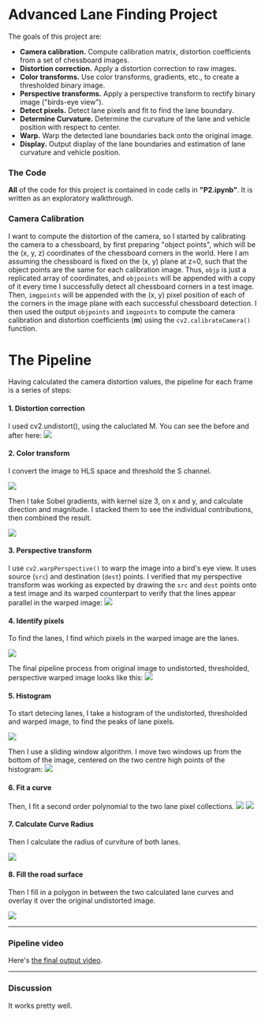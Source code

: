# Advanced Lane Finding Project
The goals of this project are:

* **Camera calibration.** Compute calibration matrix, distortion coefficients from a set of chessboard images.
* **Distortion correction.** Apply a distortion correction to raw images.
* **Color transforms.** Use color transforms, gradients, etc., to create a thresholded binary image.
* **Perspective transforms.** Apply a perspective transform to rectify binary image ("birds-eye view").
* **Detect pixels.** Detect lane pixels and fit to find the lane boundary.
* **Determine Curvature.** Determine the curvature of the lane and vehicle position with respect to center.
* **Warp.** Warp the detected lane boundaries back onto the original image.
* **Display.** Output display of the lane boundaries and estimation of lane curvature and vehicle position.


### The Code
**All** of the code for this project is contained in code cells in **"P2.ipynb"**. It is written as an exploratory walkthrough.


### Camera Calibration

I want to compute the distortion of the camera, so I started by calibrating the camera to a chessboard, by first preparing "object points", which will be the (x, y, z) coordinates of the chessboard corners in the world. Here I am assuming the chessboard is fixed on the (x, y) plane at z=0, such that the object points are the same for each calibration image.  Thus, `objp` is just a replicated array of coordinates, and `objpoints` will be appended with a copy of it every time I successfully detect all chessboard corners in a test image. Then, `imgpoints` will be appended with the (x, y) pixel position of each of the corners in the image plane with each successful chessboard detection. I then used the output `objpoints` and `imgpoints` to compute the camera calibration and distortion coefficients (**m**) using the `cv2.calibrateCamera()` function.

# The Pipeline

Having calculated the camera distortion values, the pipeline for each frame is a series of steps:

#### 1. Distortion correction

I used cv2.undistort(), using the caluclated M. You can see the before and after here:
![](./output_images/01_undistort.png)

#### 2. Color transform

I convert the image to HLS space and threshold the S channel.

![](./output_images/02_threshold.png)

Then I take Sobel gradients, with kernel size 3, on x and y, and calculate direction and magnitude. I stacked them to see the individual contributions, then combined the result.

![](./output_images/03_pixels.png)

#### 3. Perspective transform

I use `cv2.warpPerspective()` to warp the image into a bird's eye view.
It uses source (`src`) and destination (`dest`) points. I verified that my perspective transform was working as expected by drawing the `src` and `dest` points onto a test image and its warped counterpart to verify that the lines appear parallel in the warped image:
![](./output_images/04_warp.png)

#### 4. Identify pixels

To find the lanes, I find which pixels in the warped image are the lanes.

![](./output_images/08_lane_pixels.png)

The final pipeline process from original image to undistorted, thresholded, perspective warped image looks like this:
![](./output_images/05_pipeline.png)

#### 5. Histogram

To start detecing lanes, I take a histogram of the undistorted, thresholded and warped image, to find the peaks of lane pixels.

![](./output_images/06_histogram.png)

Then I use a sliding window algorithm. I move two windows up from the bottom of the image, centered on the two centre high points of the histogram:
![](./output_images/07_windows.png)

#### 6. Fit a curve

Then, I fit a second order polynomial to the two lane pixel collections.
![](./output_images/09_lanes.png)
![](./output_images/10_lane_lines.png)


#### 7. Calculate Curve Radius

Then I calculate the radius of curviture of both lanes.

![](./output_images/12_fill_road.png)

#### 8. Fill the road surface

Then I fill in a polygon in between the two calculated lane curves and overlay it over the original undistorted image.


![](./output_images/13_green_road.png)

---

### Pipeline video

Here's [the final output video](./project_video.mp4).

---

### Discussion

It works pretty well.
